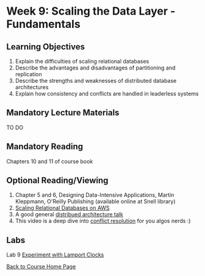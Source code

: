 # Week 9: Scaling the Data Layer - Fundamentals

## Learning Objectives
1. Explain the difficulties of scaling relational databases
1. Describe the advantages and disadvantages of partitioning and replication 
1. Describe the strengths and weaknesses of distributed database  architectures
1. Explain how consistency and conflicts are handled in leaderless systems

## Mandatory Lecture Materials
TO DO 

## Mandatory Reading
Chapters 10 and 11 of course book


## Optional Reading/Viewing
1. Chapter 5 and 6, Designing Data-Intensive Applications, Martin Kleppmann, O'Reilly Publishing (available online at Snell library)
1. [Scaling Relational Databases on AWS](https://www.youtube.com/watch?v=lQEMV_Qgjrw)
1. A good general [distribued architecture talk](https://www.youtube.com/watch?v=tpspO9K28PM)
1. This video is a deep dive into [conflict resolution](https://www.youtube.com/watch?v=8_DfwEpHE88&list=PLeKd45zvjcDHJxge6VtYUAbYnvd_VNQCx&index=5) for you algos nerds :) 

## Labs
Lab 9 [Experiment with Lamport Clocks](https://gortonator.github.io/bsds-6650/labs/lab-9)


[Back to Course Home Page](https://gortonator.github.io/bsds-6650/)

